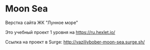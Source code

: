 # Moon Sea

Верстка сайта ЖК "Лунное море"

Это учебный проект 1 уровня на https://ru.hexlet.io/

Ссылка на проект в Surge:
http://vaziliybober-moon-sea.surge.sh/
